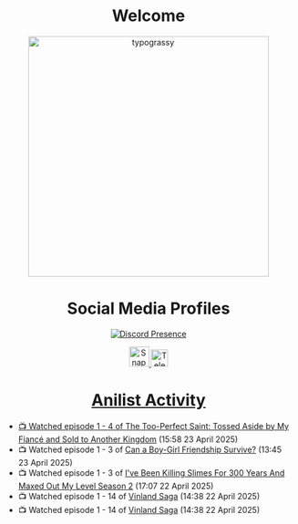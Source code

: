 <div align="center">

# Welcome
<a href="https://github.com/kawarimidoll/typograssy">
    <img alt="typograssy" src="https://typograssy.deno.dev/api?text=%E3%82%88%E3%81%86%E3%81%93%E3%81%9D%E3%81%BF%E3%81%AA%E3%81%95%E3%82%93%20-%20Sheby--&&l0=none&l1=82d9d0&l2=027353&l3=038c4c&l4=01402e&bg=none&frame=none&speed=100&comment=" width="421.99">
</a>

</div>

<div align="center">

# Social Media Profiles

[![Discord Presence](https://lanyard.cnrad.dev/api/612532963938271232)](https://discord.com/users/612532963938271232)


<a href="https://www.snapchat.com/add/a.sheby" title="Snapchat Profile">
    <img src="https://www.freepnglogos.com/uploads/snapchat-logo-png-0.png" width="35" alt="Snapchat Logo" />


<a href="https://t.me/ASheby" title="Telegram Profile">
    <img src="https://www.freepnglogos.com/uploads/telegram-logo-png-0.png" width="30" alt="Telegram Logo" />


</div>

<div align="center">

# Anilist Activity

</div>

<!-- ANILIST_ACTIVITY:start -->

-   📺 Watched episode 1 - 4 of [The Too-Perfect Saint: Tossed Aside by My Fiancé and Sold to Another Kingdom](https://anilist.co/anime/183275) (15:58 23 April 2025)
-   📺 Watched episode 1 - 3 of [Can a Boy-Girl Friendship Survive?](https://anilist.co/anime/153554) (13:45 23 April 2025)
-   📺 Watched episode 1 - 3 of [I've Been Killing Slimes For 300 Years And Maxed Out My Level Season 2](https://anilist.co/anime/143337) (17:07 22 April 2025)
-   📺 Watched episode 1 - 14 of [Vinland Saga](https://anilist.co/anime/101348) (14:38 22 April 2025)
-   📺 Watched episode 1 - 14 of [Vinland Saga](https://anilist.co/anime/101348) (14:38 22 April 2025)

<!-- ANILIST_ACTIVITY:end -->

